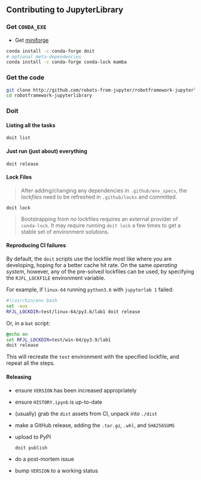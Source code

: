 ## Contributing to JupyterLibrary

### Get `CONDA_EXE`

- Get [miniforge](https://github.com/conda-forge/miniforge)

```bash
conda install -c conda-forge doit
# optional meta-dependencies
conda install -c conda-forge conda-lock mamba
```

### Get the code

```bash
git clone http://github.com/robots-from-jupyter/robotframework-jupyterlibrary
cd robotframework-jupyterlibrary
```

### Doit

#### Listing all the tasks

```shell
doit list
```

#### Just run (just about) everything

```shell
doit release
```

#### Lock Files

> After adding/changing any dependencies in `.github/env_specs`, the _lockfiles_
> need to be refreshed in `.github/locks` and committed.

```shell
doit lock
```

> Bootstrapping from _no_ lockfiles requires an external provider of
> `conda-lock`. It may require running `doit lock` a few times to get a stable
> set of environment solutions.

#### Reproducing CI failures

By default, the `doit` scripts use the lockfile most like where you are
developing, hoping for a better cache hit rate. On the same _operating system_,
however, any of the pre-solved lockfiles can be used, by specifying the
`RJFL_LOCKFILE` environment variable.

For example, if `linux-64` running `python3.6` with `jupyterlab 1` failed:

```bash
#!/usr/bin/env bash
set -eux
RFJL_LOCKDIR=test/linux-64/py3.6/lab1 doit release
```

Or, in a `bat` script:

```bat
@echo on
set RFJL_LOCKDIR=test/win-64/py3.9/lab1
doit release
```

This will recreate the `test` environment with the specified lockfile, and
repeat all the steps.

#### Releasing

- ensure `VERSION` has been increased appropriately
- ensure `HISTORY.ipynb` is up-to-date
- (usually) grab the `dist` assets from CI, unpack into `./dist`
- make a GitHub release, adding the `.tar.gz`, `.whl`, and `SHA256SUMS`
- upload to PyPI

  ```bash
  doit publish
  ```

- do a post-mortem issue
- bump `VERSION` to a working status
